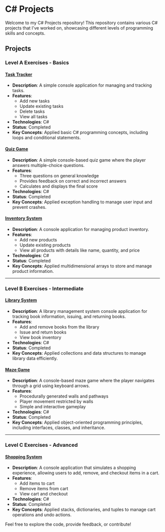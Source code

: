 # C# Projects

Welcome to my C# Projects repository! This repository contains various C# projects that I've worked on, showcasing different levels of programming skills and concepts.

## Projects

### Level A Exercises - Basics

#### [Task Tracker](Level%20A%20Exercises%20-%20Basics/TaskTracker)
- **Description**: A simple console application for managing and tracking tasks.
- **Features**:
  - Add new tasks
  - Update existing tasks
  - Delete tasks
  - View all tasks
- **Technologies**: C#
- **Status**: Completed
- **Key Concepts**: Applied basic C# programming concepts, including loops and conditional statements.

#### [Quiz Game](Level%20A%20Exercises%20-%20Basics/QuizGame)
- **Description**: A simple console-based quiz game where the player answers multiple-choice questions.
- **Features**:
  - Three questions on general knowledge
  - Provides feedback on correct and incorrect answers
  - Calculates and displays the final score
- **Technologies**: C#
- **Status**: Completed
- **Key Concepts**: Applied exception handling to manage user input and prevent crashes.

#### [Inventory System](Level%20A%20Exercises%20-%20Basics/InventorySystem)
- **Description**: A console application for managing product inventory.
- **Features**:
  - Add new products
  - Update existing products
  - View all products with details like name, quantity, and price
- **Technologies**: C#
- **Status**: Completed
- **Key Concepts**: Applied multidimensional arrays to store and manage product information.

---

### Level B Exercises - Intermediate

#### [Library System](https://github.com/Fatmaa17/Library-System)
- **Description**: A library management system console application for tracking book information, issuing, and returning books.
- **Features**:
  - Add and remove books from the library
  - Issue and return books
  - View book inventory
- **Technologies**: C#
- **Status**: Completed
- **Key Concepts**: Applied collections and data structures to manage library data efficiently.

#### [Maze Game](https://github.com/Fatmaa17/Maze-Game)
- **Description**: A console-based maze game where the player navigates through a grid using keyboard arrows.
- **Features**:
  - Procedurally generated walls and pathways
  - Player movement restricted by walls
  - Simple and interactive gameplay
- **Technologies**: C#
- **Status**: Completed
- **Key Concepts**: Applied object-oriented programming principles, including interfaces, classes, and inheritance.

---

### Level C Exercises - Advanced

#### [Shopping System](https://github.com/Fatmaa17/ShoppingSystem)
- **Description**: A console application that simulates a shopping experience, allowing users to add, remove, and checkout items in a cart.
- **Features**:
  - Add items to cart
  - Remove items from cart
  - View cart and checkout
- **Technologies**: C#
- **Status**: Completed
- **Key Concepts**: Applied stacks, dictionaries, and tuples to manage cart operations and undo actions.


Feel free to explore the code, provide feedback, or contribute!
